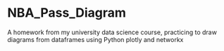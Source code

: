 # NBA_Pass_Diagram
A homework from my university data science course, practicing to draw diagrams from dataframes using Python plotly and networkx
